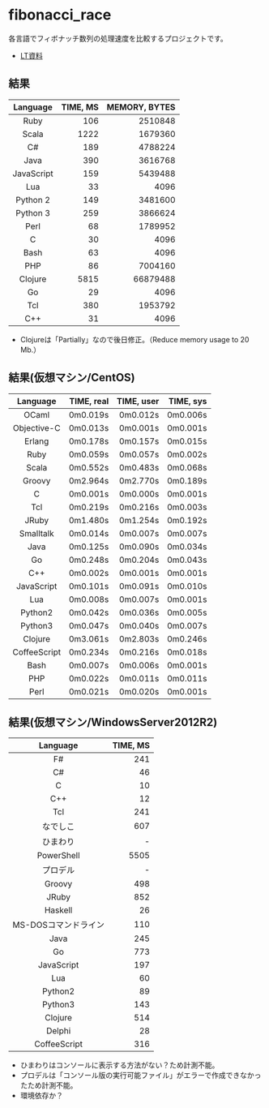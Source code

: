 # fibonacci_race

各言語でフィボナッチ数列の処理速度を比較するプロジェクトです。
- [LT資料](http://changeworld.github.io/fibonacci_race_lt)

## 結果

Language   | TIME, MS | MEMORY, BYTES
:--------: |---------:|-------------:
Ruby       | 106      | 2510848
Scala      | 1222     | 1679360
C#         | 189      | 4788224
Java       | 390      | 3616768
JavaScript | 159      | 5439488
Lua        | 33       | 4096
Python 2   | 149      | 3481600
Python 3   | 259      | 3866624
Perl       | 68       | 1789952
C          | 30       | 4096
Bash       | 63       | 4096
PHP        | 86       | 7004160
Clojure    | 5815     | 66879488
Go         | 29       | 4096
Tcl        | 380     | 1953792
C++        | 31      | 4096

- Clojureは「Partially」なので後日修正。（Reduce memory usage to 20 Mb.）

## 結果(仮想マシン/CentOS)

Language     | TIME, real | TIME, user | TIME, sys
:-----------:|-----------:|-----------:|-----------:
OCaml        | 0m0.019s   | 0m0.012s   | 0m0.006s
Objective-C  | 0m0.013s   | 0m0.001s   | 0m0.001s
Erlang       | 0m0.178s   | 0m0.157s   | 0m0.015s
Ruby         | 0m0.059s   | 0m0.057s   | 0m0.002s
Scala        | 0m0.552s   | 0m0.483s   | 0m0.068s
Groovy       | 0m2.964s   | 0m2.770s   | 0m0.189s
C            | 0m0.001s   | 0m0.000s   | 0m0.001s
Tcl          | 0m0.219s   | 0m0.216s   | 0m0.003s
JRuby        | 0m1.480s   | 0m1.254s   | 0m0.192s
Smalltalk    | 0m0.014s   | 0m0.007s   | 0m0.007s
Java         | 0m0.125s   | 0m0.090s   | 0m0.034s
Go           | 0m0.248s   | 0m0.204s   | 0m0.043s
C++          | 0m0.002s   | 0m0.001s   | 0m0.001s
JavaScript   | 0m0.101s   | 0m0.091s   | 0m0.010s
Lua          | 0m0.008s   | 0m0.007s   | 0m0.001s
Python2      | 0m0.042s   | 0m0.036s   | 0m0.005s
Python3      | 0m0.047s   | 0m0.040s   | 0m0.007s
Clojure      | 0m3.061s   | 0m2.803s   | 0m0.246s
CoffeeScript | 0m0.234s   | 0m0.216s   | 0m0.018s
Bash         | 0m0.007s   | 0m0.006s   | 0m0.001s
PHP          | 0m0.022s   | 0m0.011s   | 0m0.011s
Perl         | 0m0.021s   | 0m0.020s   | 0m0.001s

## 結果(仮想マシン/WindowsServer2012R2)

Language   | TIME, MS 
:--------: |---------:
F#         | 241
C#         | 46
C          | 10
C++        | 12
Tcl        | 241
なでしこ   | 607
ひまわり   | -
PowerShell | 5505
プロデル   | -
Groovy     | 498
JRuby      | 852
Haskell      | 26
MS-DOSコマンドライン | 110
Java       | 245
Go         | 773
JavaScript | 197
Lua        | 60
Python2    | 89
Python3    | 143
Clojure    | 514
Delphi    | 28
CoffeeScript | 316

- ひまわりはコンソールに表示する方法がない？ため計測不能。
- プロデルは「コンソール版の実行可能ファイル」がエラーで作成できなかったため計測不能。
 - 環境依存か？

